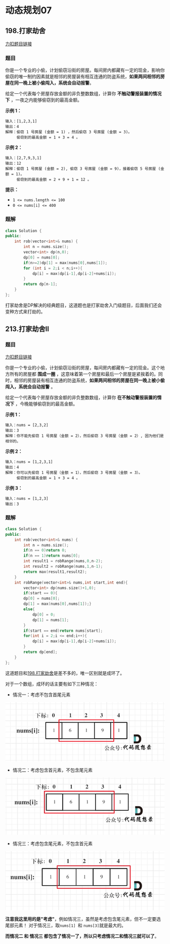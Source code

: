 # 动态规划07

## 198.打家劫舍

[力扣题目链接](https://leetcode.cn/problems/house-robber/)

### 题目

你是一个专业的小偷，计划偷窃沿街的房屋。每间房内都藏有一定的现金，影响你偷窃的唯一制约因素就是相邻的房屋装有相互连通的防盗系统，**如果两间相邻的房屋在同一晚上被小偷闯入，系统会自动报警**。

给定一个代表每个房屋存放金额的非负整数数组，计算你 **不触动警报装置的情况下** ，一夜之内能够偷窃到的最高金额。

 

**示例 1：**

```
输入：[1,2,3,1]
输出：4
解释：偷窃 1 号房屋 (金额 = 1) ，然后偷窃 3 号房屋 (金额 = 3)。
     偷窃到的最高金额 = 1 + 3 = 4 。
```

**示例 2：**

```
输入：[2,7,9,3,1]
输出：12
解释：偷窃 1 号房屋 (金额 = 2), 偷窃 3 号房屋 (金额 = 9)，接着偷窃 5 号房屋 (金额 = 1)。
     偷窃到的最高金额 = 2 + 9 + 1 = 12 。
```

 

**提示：**

- `1 <= nums.length <= 100`
- `0 <= nums[i] <= 400`

### 题解

```c++
class Solution {
public:
    int rob(vector<int>& nums) {
        int n = nums.size();
        vector<int> dp(n,0);
        dp[0] = nums[0];
        if(n>=2)dp[1] = max(nums[0],nums[1]);
        for (int i = 2;i < n;i++){
            dp[i] = max(dp[i-1],dp[i-2]+nums[i]);
        }
        return dp[n-1];
    }
};
```

打家劫舍是DP解决的经典题目，这道题也是打家劫舍入门级题目，后面我们还会变种方式来打劫的。

## 213.打家劫舍II

### 题目

[力扣题目链接](https://leetcode.cn/problems/house-robber-ii/)

你是一个专业的小偷，计划偷窃沿街的房屋，每间房内都藏有一定的现金。这个地方所有的房屋都 **围成一圈** ，这意味着第一个房屋和最后一个房屋是紧挨着的。同时，相邻的房屋装有相互连通的防盗系统，**如果两间相邻的房屋在同一晚上被小偷闯入，系统会自动报警** 。

给定一个代表每个房屋存放金额的非负整数数组，计算你 **在不触动警报装置的情况下** ，今晚能够偷窃到的最高金额。

 

**示例 1：**

```
输入：nums = [2,3,2]
输出：3
解释：你不能先偷窃 1 号房屋（金额 = 2），然后偷窃 3 号房屋（金额 = 2）, 因为他们是相邻的。
```

**示例 2：**

```
输入：nums = [1,2,3,1]
输出：4
解释：你可以先偷窃 1 号房屋（金额 = 1），然后偷窃 3 号房屋（金额 = 3）。
     偷窃到的最高金额 = 1 + 3 = 4 。
```

**示例 3：**

```
输入：nums = [1,2,3]
输出：3
```

 ### 题解

```c++
class Solution {
public:
    int rob(vector<int>& nums) {
        int n = nums.size();
        if(n == 0)return 0;
        if(n == 1)return nums[0];
        int result1 = robRange(nums,0,n-2);
        int result2 = robRange(nums,1,n-1);
        return max(result1,result2);
    }
    int robRange(vector<int>& nums,int start,int end){
        vector<int> dp(nums.size()+1,0);
        if(start == 0){
        dp[0] = nums[0];
        dp[1] = max(nums[0],nums[1]);}
        else{
            dp[0] = 0;
            dp[1] = nums[1];
        }
        if(start == end)return nums[start];
        for(int i = 2;i <= end;i++){
            dp[i] = max(dp[i-1],dp[i-2]+nums[i]);
        }
        return dp[end];
    }
};
```

这道题目和[198.打家劫舍](https://programmercarl.com/0198.打家劫舍.html)是差不多的，唯一区别就是成环了。

对于一个数组，成环的话主要有如下三种情况：

- 情况一：考虑不包含首尾元素

![213.打家劫舍II](assets/20210129160748643-20230310134000692.jpg)

- 情况二：考虑包含首元素，不包含尾元素

![213.打家劫舍II1](assets/20210129160821374-20230310134003961.jpg)

- 情况三：考虑包含尾元素，不包含首元素

![213.打家劫舍II2](assets/20210129160842491-20230310134008133.jpg)

**注意我这里用的是"考虑"**，例如情况三，虽然是考虑包含尾元素，但不一定要选尾部元素！ 对于情况三，取`nums[1] `和 `nums[3]`就是最大的。

**而情况二 和 情况三 都包含了情况一了，所以只考虑情况二和情况三就可以了**。
